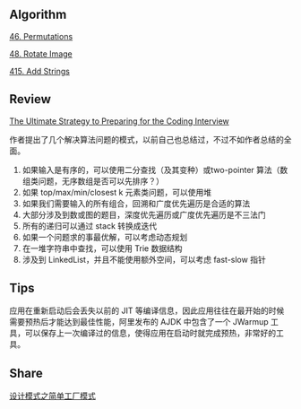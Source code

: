 ## Algorithm

[46. Permutations](https://github.com/SixPenny/leetcode/blob/master/problems/46.%20Permutations.md)

[48. Rotate Image](https://github.com/SixPenny/leetcode/blob/master/problems/48.%20Rotate%20Image.md)

[415. Add Strings](https://github.com/SixPenny/leetcode/blob/master/problems/415.%20Add%20Strings.md)

## Review

[The Ultimate Strategy to Preparing for the Coding Interview](https://medium.com/@aahmad_49388/the-ultimate-strategy-to-preparing-for-the-coding-interview-ee9f7eb439f3)

作者提出了几个解决算法问题的模式，以前自己也总结过，不过不如作者总结的全面。

1. 如果输入是有序的，可以使用二分查找（及其变种）或two-pointer 算法（数组类问题，无序数组是否可以先排序？）
2. 如果 top/max/min/closest k 元素类问题，可以使用堆
3. 如果我们需要输入的所有组合，回溯和广度优先遍历是合适的算法
4. 大部分涉及到数或图的题目，深度优先遍历或广度优先遍历是不三法门
5. 所有的递归可以通过 stack 转换成迭代
6. 如果一个问题求的事最优解，可以考虑动态规划
7. 在一堆字符串中查找，可以使用 Trie 数据结构
8. 涉及到 LinkedList，并且不能使用额外空间，可以考虑 fast-slow 指针

## Tips

应用在重新启动后会丢失以前的 JIT 等编译信息，因此应用往往在最开始的时候需要预热后才能达到最佳性能，阿里发布的 AJDK 中包含了一个 JWarmup 工具，可以保存上一次编译过的信息，使得应用在启动时就完成预热，非常好的工具。

## Share

[设计模式之简单工厂模式](https://my.oschina.net/liufq/blog/3083093)
